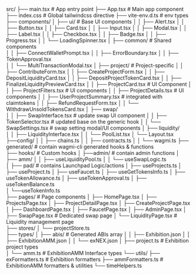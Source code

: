 src/
├── main.tsx                    # App entry point
├── App.tsx                     # Main app component 
├── index.css                   # Global tailwindcss directive
├── vite-env.d.ts              # env types 
├── components/
│   ├── ui/                     # Base UI components
│   │   ├── Alert.tsx
│   │   ├── Button.tsx
│   │   ├── Card.tsx
│   │   ├── Input.tsx
│   │   ├── Modal.tsx
│   │   ├── Label.tsx
│   │   ├── Checkbox.tsx
│   │   ├── Badge.tsx
│   │   ├── Progress.tsx
│   │   └── LoadingSpinner.tsx
│   ├── common/                 # Shared components   
│   │   ├── ConnectWalletPrompt.tsx
│   │   ├── ErrorBoundary.tsx
│   │   ├── TokenApproval.tsx    
│   │   └── MultiTransactionModal.tsx
│   ├── project/                # Project-specific
│   │   ├── ContributeForm.tsx
│   │   ├── CreateProjectForm.tsx
│   │   ├── DepositLiquidityCard.tsx
│   │   ├── DepositProjectTokenCard.tsx
│   │   ├── FinalizeLiquidityPreviewCard.tsx
│   │   ├── ProjectCard.tsx     # UI Component
│   │   ├── ProjectFilters.tsx  # UI components
│   │   ├── ProjectDetails.tsx  # UI components 
│   │   ├── UserProjectSummary.tsx # integrated with claimtokens
│   │   ├── RefundRequestForm.tsx
│   │   └── WithdrawUnsoldTokensCard.tsx
│   ├── swap/                  
│   │   ├── SwapInterface.tsx # update swap UI component
│   │   ├── TokenSelector.tsx  # updated base on the generic hook
│   │   └── SwapSettings.tsx   # swap setting modal/UI components
│   ├── liquidity/              
│   │   ├── LiquidityInterface.tsx
│   │   └── PoolList.tsx
│   └── Layout.tsx        
├──config/
│   │   ├── chains.ts
│   │   ├── contracts.ts
│   │   └── wagmi.ts 
├── generated/ # contain wagmi-cli generated hooks & functions    
├── hooks/  # Custom hooks
│   ├──admin/ # contain admin functions
│   ├── amm/
│   │   ├── useLiquidityPool.ts 
│   │   └── useSwapLogic.ts                  
│   ├── pad/ # contains Launchpad Logic/actions
│   ├── useProjects.ts
│   ├── useProject.ts
│   ├── useFaucet.ts
│   ├── useGetTokensInfo.ts
│   ├── useTokenAllowance.ts
│   ├── useTokenApproval.ts
│   ├── useTokenBalance.ts                 
│   └──useTokenInfo.ts     
├── pages/                      # Page components
│   ├── HomePage.tsx
│   ├── ProjectsPage.tsx
│   ├── ProjectDetailPage.tsx
│   ├── CreateProjectPage.tsx
│   ├── DashboardPage.tsx
│   ├── FaucetPage.tsx
│   ├── AdminPage.tsx
│   ├── SwapPage.tsx            # Dedicated swap page
│   └── LiquidityPage.tsx       # Liquidity management page  
├── stores/
│   └── projectStore.ts           
├── types/
│   ├── abis/                   # Generated ABIs array
│   │   ├── Exhibition.json
│   │   ├── ExhibitionAMM.json
│   │   └── exNEX.json
│   ├── project.ts              # Exhibition project types                 
│   └── amm.ts                   # ExhibitionAMM Interface types
└── utils/
    ├── exFormatters.ts         # Exhibition formatters
    ├── ammFormatters.ts        # ExhibitionAMM formatters & utilities
    └── timeHelpers.ts

